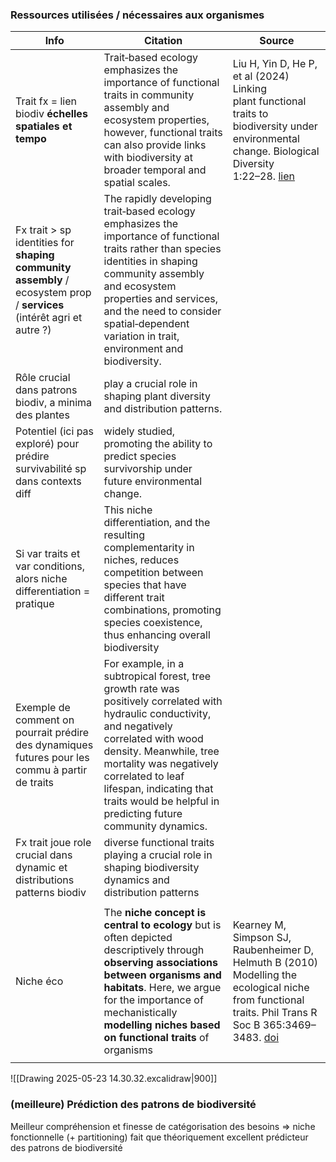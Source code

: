 
### Ressources utilisées / nécessaires aux organismes

| Info                                                                                                                  | Citation                                                                                                                                                                                                                                                                                                               | Source                                                                                                                                                                                           |
| --------------------------------------------------------------------------------------------------------------------- | ---------------------------------------------------------------------------------------------------------------------------------------------------------------------------------------------------------------------------------------------------------------------------------------------------------------------- | ------------------------------------------------------------------------------------------------------------------------------------------------------------------------------------------------ |
| Trait fx = lien biodiv **échelles spatiales et tempo**                                                                | Trait‐based ecology emphasizes the  importance of functional traits in community assembly and ecosystem properties,  however, functional traits can also provide links with biodiversity at broader temporal  and spatial scales.                                                                                      | Liu H, Yin D, He P, et al (2024) Linking <br>plant functional traits to biodiversity under<br>environmental change. Biological Diversity<br>1:22–28.  [lien](https://doi.org/10.1002/bod2.12004) |
| Fx trait > sp identities for **shaping community assembly** / ecosystem prop / **services** (intérêt agri et autre ?) | The rapidly developing trait‐based ecology emphasizes the importance of functional traits rather than species identities in shaping  community assembly and ecosystem properties and services, and  the need to consider spatial‐dependent variation in trait, environment and biodiversity.                           |                                                                                                                                                                                                  |
| Rôle crucial dans patrons biodiv, a minima des plantes                                                                | play a crucial role in shaping plant  diversity and distribution patterns.                                                                                                                                                                                                                                             |                                                                                                                                                                                                  |
| Potentiel (ici pas exploré) pour prédire survivabilité sp dans contexts diff                                          | widely studied, promoting  the ability to predict species survivorship under future environmental change.                                                                                                                                                                                                              |                                                                                                                                                                                                  |
| Si var traits et var conditions, alors niche differentiation = pratique                                               | This niche differentiation, and  the resulting complementarity in niches, reduces competition between species that have different trait combinations, promoting  species coexistence, thus enhancing overall biodiversity                                                                                              |                                                                                                                                                                                                  |
| Exemple de comment on pourrait prédire des dynamiques futures pour les commu à partir de traits                       | For example,  in a subtropical forest, tree growth rate was positively correlated  with hydraulic conductivity, and negatively correlated with wood  density. Meanwhile, tree mortality was negatively correlated to leaf  lifespan, indicating that traits would be helpful in predicting future  community dynamics. |                                                                                                                                                                                                  |
| Fx trait joue role crucial dans dynamic et distributions patterns biodiv                                              | diverse functional traits  playing a crucial role in shaping biodiversity dynamics and distribution patterns                                                                                                                                                                                                           |                                                                                                                                                                                                  |
|                                                                                                                       |                                                                                                                                                                                                                                                                                                                        |                                                                                                                                                                                                  |
| Niche éco                                                                                                             | The **niche concept is central to ecology** but is often depicted descriptively through **observing associations between organisms and habitats**. Here, we argue for the importance of mechanistically **modelling niches based on functional traits** of organisms                                                   | Kearney M, Simpson SJ, Raubenheimer D, Helmuth B (2010) Modelling the ecological niche from functional traits. Phil Trans R Soc B 365:3469–3483. [doi](https://doi.org/10.1098/rstb.2010.0034)   |
|                                                                                                                       |                                                                                                                                                                                                                                                                                                                        |                                                                                                                                                                                                  |

![[Drawing 2025-05-23 14.30.32.excalidraw|900]]





### (meilleure) Prédiction des patrons de biodiversité

Meilleur compréhension et finesse de catégorisation des besoins => niche fonctionnelle (+ partitioning) fait que théoriquement excellent prédicteur des patrons de biodiversité
